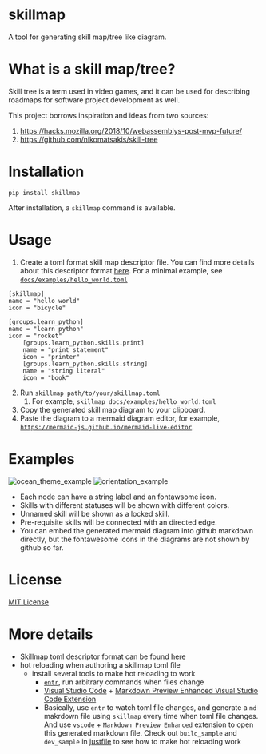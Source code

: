 # skillmap
A tool for generating skill map/tree like diagram.

# What is a skill map/tree?
Skill tree is a term used in video games, and it can be used for describing roadmaps for software project development as well.

This project borrows inspiration and ideas from two sources:
1. https://hacks.mozilla.org/2018/10/webassemblys-post-mvp-future/
2. https://github.com/nikomatsakis/skill-tree

# Installation
```
pip install skillmap
```
After installation, a `skillmap` command is available.

# Usage
1. Create a toml format skill map descriptor file. You can find more details about this descriptor format [here](docs/skillmap_descriptor.md). For a minimal example, see [`docs/examples/hello_world.toml`](docs/examples/hello_world.toml)
```
[skillmap]
name = "hello world"
icon = "bicycle"

[groups.learn_python]
name = "learn python"
icon = "rocket"
    [groups.learn_python.skills.print]
    name = "print statement"
    icon = "printer"
    [groups.learn_python.skills.string]
    name = "string literal"
    icon = "book"
```

2. Run `skillmap path/to/your/skillmap.toml`
   1. For example, `skillmap docs/examples/hello_world.toml`
3. Copy the generated skill map diagram to your clipboard.
4. Paste the diagram to a mermaid diagram editor, for example, [`https://mermaid-js.github.io/mermaid-live-editor`](https://mermaid-js.github.io/mermaid-live-editor).

# Examples
![ocean_theme_example](docs/images/ocean_theme_example.png)
![orientation_example](docs/images/orientation_example.png)

* Each node can have a string label and an fontawsome icon.
* Skills with different statuses will be shown with different colors.
* Unnamed skill will be shown as a locked skill.
* Pre-requisite skills will be connected with an directed edge.
* You can embed the generated mermaid diagram into github markdown directly, but the fontawesome icons in the diagrams are not shown by github so far.

# License
[MIT License](LICENSE)

# More details
* Skillmap toml descriptor format can be found [here](docs/skillmap_descriptor.md)
* hot reloading when authoring a skillmap toml file
    * install several tools to make hot reloading to work
        * [`entr`](https://github.com/eradman/entr), run arbitrary commands when files change
        * [Visual Studio Code](https://code.visualstudio.com) + [Markdown Preview Enhanced Visual Studio Code Extension](https://marketplace.visualstudio.com/items?itemName=shd101wyy.markdown-preview-enhanced)
        * Basically, use `entr` to watch toml file changes, and generate a `md` makrdown file using `skillmap` every time when toml file changes. And use `vscode` + `Markdown Preview Enhanced` extension to open this generated markdown file. Check out `build_sample` and `dev_sample` in [justfile](justfile) to see how to make hot reloading work